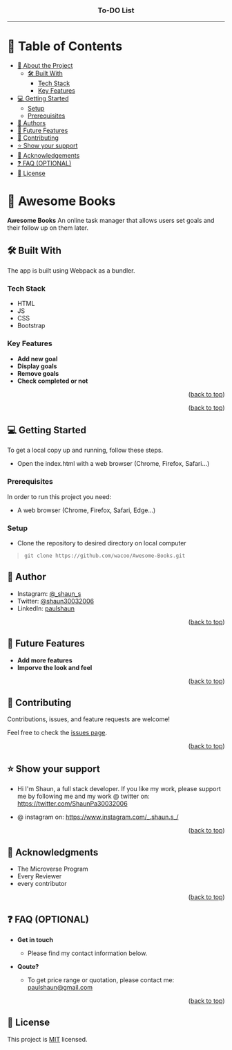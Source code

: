 <a name="readme-top"></a>

<div align="center">

  <h3><b>To-DO List</b></h3>

</div>

<hr />


# 📗 Table of Contents

- [📖 About the Project](#about-project)
  - [🛠 Built With](#built-with)
    - [Tech Stack](#tech-stack)
    - [Key Features](#key-features)
- [💻 Getting Started](#getting-started)
  - [Setup](#setup)
  - [Prerequisites](#prerequisites)
- [👥 Authors](#authors)
- [🔭 Future Features](#future-features)
- [🤝 Contributing](#contributing)
- [⭐️ Show your support](#support)
- [🙏 Acknowledgements](#acknowledgements)
- [❓ FAQ (OPTIONAL)](#faq)
- [📝 License](#license)

<!-- PROJECT DESCRIPTION  -->

# 📖 Awesome Books <a name="about-project"></a>

**Awesome Books** An online task manager that allows users set goals and their follow up on them later.

## 🛠 Built With <a name="built-with"></a>
The app is built using Webpack as a bundler.
### Tech Stack <a name="tech-stack"></a>
- HTML
- JS
- CSS
- Bootstrap

### Key Features <a name="key-features"></a>
- **Add new goal**
- **Display goals**
- **Remove goals**
- **Check completed or not**

<p align="right">(<a href="#readme-top">back to top</a>)</p>


<p align="right">(<a href="#readme-top">back to top</a>)</p>

## 💻 Getting Started <a name="getting-started"></a>
To get a local copy up and running, follow these steps.
- Open the index.html with a web browser (Chrome, Firefox, Safari...)

### Prerequisites
In order to run this project you need:
- A web browser (Chrome, Firefox, Safari, Edge...)
<!--
Example command:

```sh
 gem install rails
```
 -->

### Setup
- Clone the repository to desired directory on local computer
> `git clone https://github.com/wacoo/Awesome-Books.git`

## 👥 Author <a name="authors"></a>
- Instagram: [@_shaun_s](https://www.instagram.com/_.shaun.s_/)
- Twitter: [@shaun30032006](https://twitter.com/ShaunPa30032006)
- LinkedIn: [paulshaun](https://www.linkedin.com/in/shaun-sungai-b54339263/)

<p align="right">(<a href="#readme-top">back to top</a>)</p>

<!-- FUTURE FEATURES -->

## 🔭 Future Features <a name="future-features"></a>
- **Add more features**
- **Imporve the look and feel**

<p align="right">(<a href="#readme-top">back to top</a>)</p>

<!-- CONTRIBUTING -->

## 🤝 Contributing <a name="contributing"></a>

Contributions, issues, and feature requests are welcome!

Feel free to check the [issues page](../../issues/).

<p align="right">(<a href="#readme-top">back to top</a>)</p>

<!-- SUPPORT -->

## ⭐️ Show your support <a name="support"></a>

- Hi I'm Shaun, a full stack developer. 
If you like my work, please support me by following me and my work @ twitter on: https://twitter.com/ShaunPa30032006

- @ instagram on: https://www.instagram.com/_.shaun.s_/

<p align="right">(<a href="#readme-top">back to top</a>)</p>

<!-- ACKNOWLEDGEMENTS -->

## 🙏 Acknowledgments <a name="acknowledgements"></a>
- The Microverse Program
- Every Reviewer
- every contributor


<p align="right">(<a href="#readme-top">back to top</a>)</p>

<!-- FAQ (optional)-->

## ❓ FAQ (OPTIONAL) <a name="faq"></a>
- **Get in touch**

  - Please find my contact information below.

- **Qoute?**

  - To get price range or quotation, please contact me: paulshaun@gmail.com

<p align="right">(<a href="#readme-top">back to top</a>)</p>


## 📝 License <a name="license"></a>

This project is [MIT](./MIT.md) licensed.
